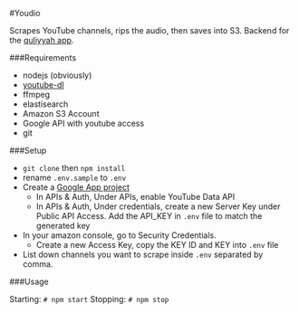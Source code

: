 #Youdio

Scrapes YouTube channels, rips the audio, then saves into S3. Backend for the [quliyyah app](http://quliyyah.com).

###Requirements

- nodejs (obviously)
- [youtube-dl](http://rg3.github.io/youtube-dl/)
- ffmpeg
- elastisearch
- Amazon S3 Account
- Google API with youtube access
- git

###Setup

- `git clone` then `npm install`
- rename `.env.sample` to `.env`
- Create a [Google App project](https://console.developers.google.com/project)
    - In APIs & Auth, Under APIs, enable YouTube Data API
    - In APIs & Auth, Under credentials, create a new Server Key under Public API Access. Add the API_KEY in `.env` file to match the generated key
- In your amazon console, go to Security Credentials.
    - Create a new Access Key, copy the KEY ID and KEY into `.env` file
- List down channels you want to scrape inside `.env` separated by comma.

###Usage

Starting: `# npm start`
Stopping: `# npm stop`